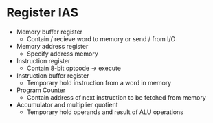 # Register IAS
* Memory buffer register
   * Contain / recieve word to memory or send / from I/O
* Memory address register
   * Specify address memory
* Instruction register
   * Contain 8-bit optcode -> execute
* Instruction buffer register
   * Temporary hold instruction from a word in memory
* Program Counter
   * Contain address of next instruction to be fetched from memory
* Accumulator and multiplier quotient
   * Temporary hold operands and result of ALU operations
